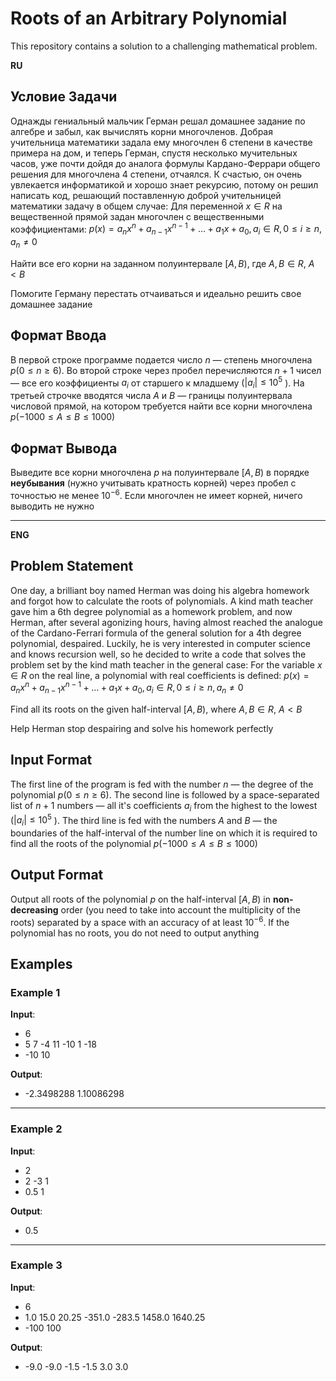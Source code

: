# Roots of an Arbitrary Polynomial

This repository contains a solution to a challenging mathematical problem. 

**RU**

## Условие Задачи

Однажды гениальный мальчик Герман решал домашнее задание по алгебре и забыл, как вычислять корни многочленов. Добрая учительница математики задала ему многочлен 6 степени в качестве примера на дом, и теперь Герман, спустя несколько мучительных часов, уже почти дойдя до аналога формулы Кардано-Феррари общего решения для многочлена 4 степени, отчаялся. К счастью, он очень увлекается информатикой и хорошо знает рекурсию, потому он решил написать код, решающий поставленную доброй учительницей математики задачу в общем случае:
Для переменной $x \in R$ на вещественной прямой задан многочлен с вещественными коэффициентами:
$p(x) = a_nx^n + a_{n - 1}x^{n - 1} + \ldots + a_1x + a_0, a_i \in R, 0 \leqslant i \geqslant n, a_n \ne 0$

Найти все его корни на заданном полуинтервале
$[ A, B )$, где $A, B \in R$, $A < B$

Помогите Герману перестать отчаиваться и идеально решить свое домашнее задание

## Формат Ввода

В первой строке программе подается число $n$ — степень многочлена $p (0 \leqslant n \geqslant 6 )$. Во второй строке через пробел перечисляются $n + 1$ чисел — все его коэффициенты  $a_i$ от старшего к младшему ($|a_i| \leqslant 10^5$
). На третьей строчке вводятся числа $A$ и $B$ — границы полуинтервала числовой прямой, на котором требуется найти все корни многочлена $p (−1000 \leq A \leq B \leq 1000)$

## Формат Вывода

Выведите все корни многочлена $p$ на полуинтервале $[ A, B )$ в порядке $\textbf{неубывания}$ (нужно учитывать кратность корней) через пробел с точностью не менее $10^{−6}$. Если многочлен не имеет корней, ничего выводить не нужно

***



**ENG**

## Problem Statement

One day, a brilliant boy named Herman was doing his algebra homework and forgot how to calculate the roots of polynomials. A kind math teacher gave him a 6th degree polynomial as a homework problem, and now Herman, after several agonizing hours, having almost reached the analogue of the Cardano-Ferrari formula of the general solution for a 4th degree polynomial, despaired. Luckily, he is very interested in computer science and knows recursion well, so he decided to write a code that solves the problem set by the kind math teacher in the general case:
For the variable $x \in R$ on the real line, a polynomial with real coefficients is defined:
$p(x) = a_nx^n + a_{n - 1}x^{n - 1} + \ldots + a_1x + a_0, a_i \in R, 0 \leqslant i \geqslant n, a_n \ne 0$

Find all its roots on the given half-interval
$[ A, B )$, where $A, B \in R$, $A < B$

Help Herman stop despairing and solve his homework perfectly

## Input Format

The first line of the program is fed with the number $n$ — the degree of the polynomial $p (0 \leqslant n \geqslant 6 )$. The second line is followed by a space-separated list of $n + 1$ numbers — all it's coefficients $a_i$ from the highest to the lowest ($|a_i| \leqslant 10^5$
). The third line is fed with the numbers $A$ and $B$ — the boundaries of the half-interval of the number line on which it is required to find all the roots of the polynomial $p (−1000 \leq A \leq B \leq 1000)$

## Output Format

Output all roots of the polynomial $p$ on the half-interval $[ A, B )$ in $\textbf{non-decreasing}$ order (you need to take into account the multiplicity of the roots) separated by a space with an accuracy of at least $10^{−6}$. If the polynomial has no roots, you do not need to output anything




## Examples

### Example 1
**Input**:
- 6
- 5 7 -4 11 -10 1 -18
- -10 10

**Output**:
- -2.3498288 1.10086298

***

### Example 2
**Input**:
- 2
- 2 -3 1
- 0.5 1

**Output**:
- 0.5

***

### Example 3
**Input**:
- 6
- 1.0 15.0 20.25 -351.0 -283.5 1458.0 1640.25
- -100 100

**Output**:
- -9.0 -9.0 -1.5 -1.5 3.0 3.0
